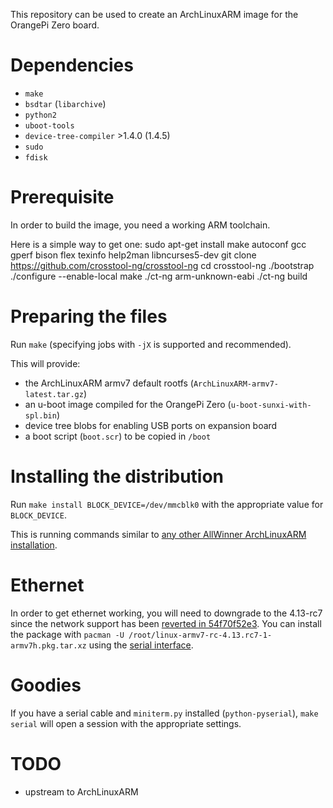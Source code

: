 This repository can be used to create an ArchLinuxARM image for the OrangePi
Zero board.


Dependencies
============

- `make`
- `bsdtar` (`libarchive`)
- `python2`
- `uboot-tools`
- `device-tree-compiler` >1.4.0 (1.4.5)
- `sudo`
- `fdisk`


Prerequisite
============

In order to build the image, you need a working ARM toolchain.

Here is a simple way to get one:
    sudo apt-get install make autoconf gcc gperf bison flex texinfo help2man libncurses5-dev
    git clone https://github.com/crosstool-ng/crosstool-ng
    cd crosstool-ng
    ./bootstrap
    ./configure --enable-local
    make
    ./ct-ng arm-unknown-eabi
    ./ct-ng build


Preparing the files
===================

Run `make` (specifying jobs with `-jX` is supported and recommended).

This will provide:

- the ArchLinuxARM armv7 default rootfs (`ArchLinuxARM-armv7-latest.tar.gz`)
- an u-boot image compiled for the OrangePi Zero (`u-boot-sunxi-with-spl.bin`)
- device tree blobs for enabling USB ports on expansion board
- a boot script (`boot.scr`) to be copied in `/boot`


Installing the distribution
===========================

Run `make install BLOCK_DEVICE=/dev/mmcblk0` with the appropriate value for
`BLOCK_DEVICE`.

This is running commands similar to [any other AllWinner ArchLinuxARM
installation][alarm-allwinner].

[alarm-allwinner]: https://archlinuxarm.org/platforms/armv7/allwinner/.


Ethernet
========

In order to get ethernet working, you will need to downgrade to the 4.13-rc7
since the network support has been [reverted in 54f70f52e3][sunxi-revert]. You
can install the package with `pacman -U
/root/linux-armv7-rc-4.13.rc7-1-armv7h.pkg.tar.xz` using the [serial
interface][opiz-serial].

[sunxi-revert]: https://git.kernel.org/pub/scm/linux/kernel/git/torvalds/linux.git/commit/?id=54f70f52e3b3a26164220d98a712a274bd28502f
[opiz-serial]: http://linux-sunxi.org/Xunlong_Orange_Pi_Zero#Locating_the_UART


Goodies
=======

If you have a serial cable and `miniterm.py` installed (`python-pyserial`),
`make serial` will open a session with the appropriate settings.


TODO
====

- upstream to ArchLinuxARM
